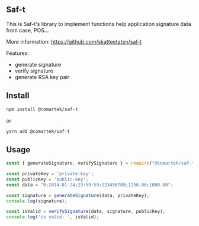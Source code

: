 ## Saf-t 

This is Saf-t's library to implement functions help application signature data from case, POS...

More information: https://github.com/skatteetaten/saf-t

Features:
- generate signature
- verify signature
- generate RSA key pair

## Install

```bash
npm install @comartek/saf-t
```

or

```bash
yarn add @comartek/saf-t
```

## Usage

```javascript
const { generateSignature, verifySignature } = require("@comartek/saf-t");

const privateKey = 'private-key';
const publicKey = 'public-key';
const data = "0;2014-01-24;23:59:59;123456789;1250.00;1000.00";

const signature = generateSignature(data, privateKey);
console.log(signature);

const isValid = verifySignature(data, signature, publicKey);
console.log('is valid: ', isValid);

```